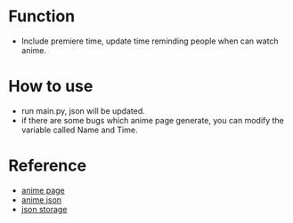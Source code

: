 # Function
* Include premiere time, update time reminding people when can watch anime.
  
# How to use
* run main.py, json will be updated.
* if there are some bugs which anime page generate, you can modify the variable called Name and Time.

# Reference
* [anime page](https://acgsecrets.hk/bangumi/202401/#)
* [anime json](https://api.jsonstorage.net/v1/json/ed324453-ff9a-490e-b380-6b3f0bb931ae/f938fd06-ece7-4de7-b7b6-f34ebd399293)
* [json storage](https://www.jsonstorage.net/)
